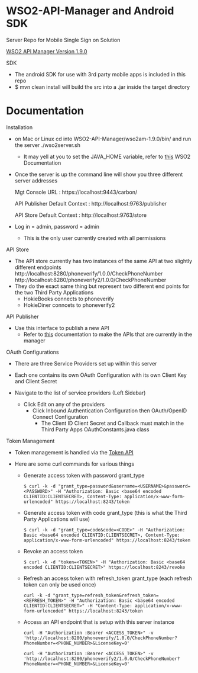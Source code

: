 # WSO2-API-Manager and Android SDK

Server Repo for Mobile Single Sign on Solution

[WSO2 API Manager Version 1.9.0](http://wso2.com/more-downloads/api-manager/)

SDK
  - The android SDK for use with 3rd party mobile apps is included in this repo
  - $ mvn clean install will build the src into a .jar inside the target directory

# Documentation

Installation
  - on Mac or Linux cd into WSO2-API-Manager/wso2am-1.9.0/bin/ and run the server ./wso2server.sh
    - It may yell at you to set the JAVA_HOME variable, refer to [this](https://docs.wso2.com/display/APPM100/Installing+on+Linux+or+Mac+OS+X)  WSO2 Documentation
    
  - Once the server is up the command line will show you three different server addresses
  
      Mgt Console URL  : https://localhost:9443/carbon/
      
      API Publisher Default Context : http://localhost:9763/publisher
      
      API Store Default Context : http://localhost:9763/store
      
  - Log in = admin, password = admin
    - This is the only user currently created with all permissions
  
API Store
  - The API store currently has two instances of the same API at two slightly different endpoints
    http://localhost:8280/phoneverify/1.0.0/CheckPhoneNumber
    http://localhost:8280/phoneverify2/1.0.0/CheckPhoneNumber
  - They do the exact same thing but represent two different end points for the two Third Party Applications
    - HokieBooks connects to phoneverify
    - HokieDiner conncets to phoneverify2
    
API Publisher
  - Use this interface to publish a new API
    - Refer to [this](https://docs.wso2.com/display/AM180/Quick+Start+Guide#QuickStartGuide-CreatinganAPI) documentation to make the APIs that are currently in the manager
      
      
OAuth Configurations
  - There are three Service Providers set up within this server
  - Each one contains its own OAuth Configuration with its own Client Key and Client Secret
  
  - Navigate to the list of service providers (Left Sidebar)
    - Click Edit on any of the providers
      - Click Inbound Authentication Configuration then OAuth/OpenID Connect Configuration
        - The Client ID Client Secret and Callback must match in the Third Party Apps OAuthConstants.java class
  
Token Management
  - Token management is handled via the [Token API](https://docs.wso2.com/display/AM190/Token+API)
  - Here are some curl commands for various things
  
    - Generate access token with password grant_type
    
      ```
      $ curl -k -d "grant_type=password&username=<USERNAME>&password=<PASSWORD>" -H "Authorization: Basic <base64 encoded CLIENTID:CLIENTSECRET>, Content-Type: application/x-www-form-urlencoded" https://localhost:8243/token
      ```
      
    - Generate access token with code grant_type (this is what the Third Party Applications will use)
    
      ```
      $ curl -k -d "grant_type=code&code=<CODE>" -H "Authorization: Basic <base64 encoded CLIENTID:CLIENTSECRET>, Content-Type: application/x-www-form-urlencoded" https://localhost:8243/token
      ```
      
    - Revoke an access token
    
      ```
      $ curl -k -d "token=<TOKEN>" -H "Authorization: Basic <base64 encoded CLIENTID:CLIENTSECRET>" https://localhost:8243/revoke
      ```
      
    - Refresh an access token with refresh_token grant_type (each refresh token can only be used once)
      
      ```
      curl -k -d "grant_type=refresh_token&refresh_token=<REFRESH_TOKEN>" -H "Authorization: Basic <base64 encoded CLIENTID:CLIENTSECRET>" -H "Content-Type: application/x-www-form-urlencoded" https://localhost:8243/token
      ```
    - Access an API endpoint that is setup with this server instance
    
      ```
      curl -H "Authorization :Bearer <ACCESS_TOKEN>" -v 'http://localhost:8280/phoneverify/1.0.0/CheckPhoneNumber?PhoneNumber=<PHONE_NUMBER>&LicenseKey=0'
      
      curl -H "Authorization :Bearer <ACCESS_TOKEN>" -v 'http://localhost:8280/phoneverify2/1.0.0/CheckPhoneNumber?PhoneNumber=<PHONE_NUMBER>&LicenseKey=0'
      ```
  
  
  
